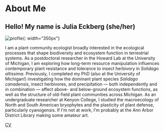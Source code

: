 # About Me

## Hello! My name is Julia Eckberg (she/her) 

![profile](website_profile.jpg){: width="350px"}

I am a plant community ecologist broadly interested in the ecological processes that shape biodiversity and ecosystem function in terrestrial systems. As a postdoctoral researcher in the Howard Lab at the University of Michigan, I am exploring how long-term resource manipulation influences contemporary plant resistance and tolerance to insect herbivory in *Solidago altissima*. Previously, I completed my PhD (also at the University of Michigan!) investigating how the dominant plant species *Solidago canadensis*, insect herbivores, and precipitation — both independently and in combination — affect above- and below-ground ecosystem functions, as well as the structure of old-field plant communities across Michigan. As an undergraduate researcher at Kenyon College, I studied the macroecology of North and South American bryophytes and the plasticity of plant defense, particularly cyanogensis. If I'm not at work, I'm probably at the Ann Arbor District Library making some amateur art. 

[CV](2025_EckbergCV.pdf)

